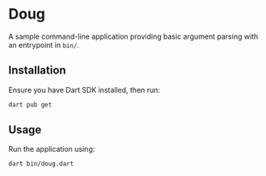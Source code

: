 # Doug

A sample command-line application providing basic argument parsing with an entrypoint in `bin/`.

## Installation

Ensure you have Dart SDK installed, then run:

```bash
dart pub get
```

## Usage

Run the application using:

```bash
dart bin/doug.dart
```
